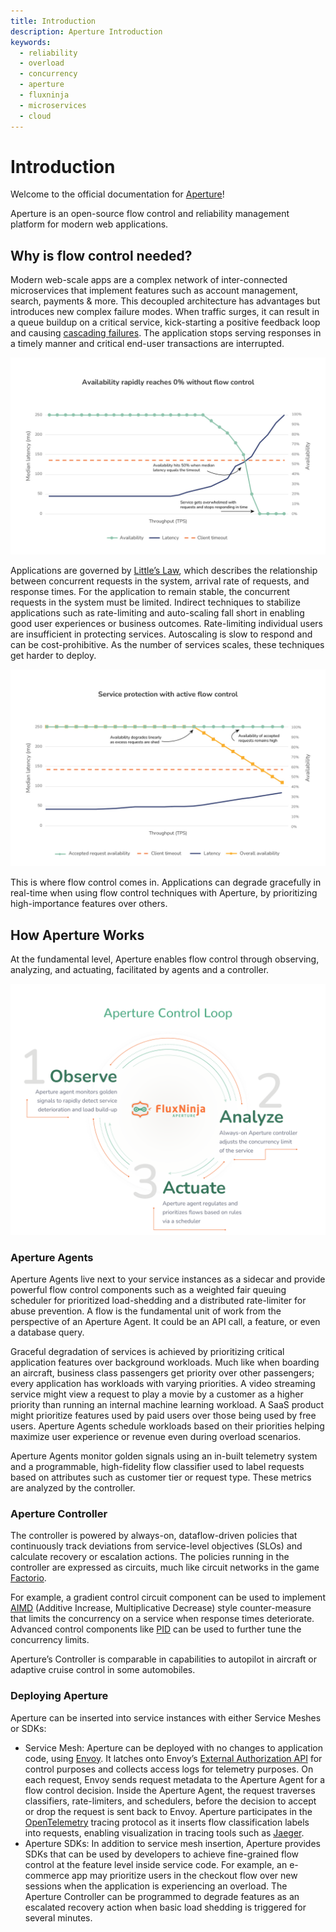 ```yaml
---
title: Introduction
description: Aperture Introduction
keywords:
  - reliability
  - overload
  - concurrency
  - aperture
  - fluxninja
  - microservices
  - cloud
---
```


# Introduction

Welcome to the official documentation for
[Aperture](https://github.com/fluxninja/aperture)!

Aperture is an open-source flow control and reliability management platform for
modern web applications.

## Why is flow control needed?

Modern web-scale apps are a complex network of inter-connected microservices
that implement features such as account management, search, payments & more.
This decoupled architecture has advantages but introduces new complex failure
modes. When traffic surges, it can result in a queue buildup on a critical
service, kick-starting a positive feedback loop and causing
[cascading failures](https://sre.google/sre-book/addressing-cascading-failures/).
The application stops serving responses in a timely manner and critical end-user
transactions are interrupted.

![Absence of flow control](./assets/img/no-flow-control.jpg)

Applications are governed by
[Little’s Law](https://en.wikipedia.org/wiki/Little%27s_law), which describes
the relationship between concurrent requests in the system, arrival rate of
requests, and response times. For the application to remain stable, the
concurrent requests in the system must be limited. Indirect techniques to
stabilize applications such as rate-limiting and auto-scaling fall short in
enabling good user experiences or business outcomes. Rate-limiting individual
users are insufficient in protecting services. Autoscaling is slow to respond
and can be cost-prohibitive. As the number of services scales, these techniques
get harder to deploy.

![Reliability with flow control](./assets/img/active-flow-control.jpg)

This is where flow control comes in. Applications can degrade gracefully in
real-time when using flow control techniques with Aperture, by prioritizing
high-importance features over others.

## How Aperture Works

At the fundamental level, Aperture enables flow control through observing,
analyzing, and actuating, facilitated by agents and a controller.

![Aperture Control Loop](./assets/img/control-loop.svg)

### Aperture Agents

Aperture Agents live next to your service instances as a sidecar and provide
powerful flow control components such as a weighted fair queuing scheduler for
prioritized load-shedding and a distributed rate-limiter for abuse prevention. A
flow is the fundamental unit of work from the perspective of an Aperture Agent.
It could be an API call, a feature, or even a database query.

Graceful degradation of services is achieved by prioritizing critical
application features over background workloads. Much like when boarding an
aircraft, business class passengers get priority over other passengers; every
application has workloads with varying priorities. A video streaming service
might view a request to play a movie by a customer as a higher priority than
running an internal machine learning workload. A SaaS product might prioritize
features used by paid users over those being used by free users. Aperture Agents
schedule workloads based on their priorities helping maximize user experience or
revenue even during overload scenarios.

Aperture Agents monitor golden signals using an in-built telemetry system and a
programmable, high-fidelity flow classifier used to label requests based on
attributes such as customer tier or request type. These metrics are analyzed by
the controller.

### Aperture Controller

The controller is powered by always-on, dataflow-driven policies that
continuously track deviations from service-level objectives (SLOs) and calculate
recovery or escalation actions. The policies running in the controller are
expressed as circuits, much like circuit networks in the game
[Factorio](https://wiki.factorio.com/Circuit_network).

For example, a gradient control circuit component can be used to implement
[AIMD](https://en.wikipedia.org/wiki/Additive_increase/multiplicative_decrease)
(Additive Increase, Multiplicative Decrease) style counter-measure that limits
the concurrency on a service when response times deteriorate. Advanced control
components like [PID](https://en.wikipedia.org/wiki/PID_controller) can be used
to further tune the concurrency limits.

Aperture’s Controller is comparable in capabilities to autopilot in aircraft or
adaptive cruise control in some automobiles.

### Deploying Aperture

Aperture can be inserted into service instances with either Service Meshes or
SDKs:

- Service Mesh: Aperture can be deployed with no changes to application code,
  using [Envoy](https://www.envoyproxy.io/). It latches onto Envoy’s
  [External Authorization API](https://www.envoyproxy.io/docs/envoy/latest/configuration/http/http_filters/ext_authz_filter)
  for control purposes and collects access logs for telemetry purposes. On each
  request, Envoy sends request metadata to the Aperture Agent for a flow control
  decision. Inside the Aperture Agent, the request traverses classifiers,
  rate-limiters, and schedulers, before the decision to accept or drop the
  request is sent back to Envoy. Aperture participates in the
  [OpenTelemetry](https://opentelemetry.io/) tracing protocol as it inserts flow
  classification labels into requests, enabling visualization in tracing tools
  such as [Jaeger](https://www.jaegertracing.io/).
- Aperture SDKs: In addition to service mesh insertion, Aperture provides SDKs
  that can be used by developers to achieve fine-grained flow control at the
  feature level inside service code. For example, an e-commerce app may
  prioritize users in the checkout flow over new sessions when the application
  is experiencing an overload. The Aperture Controller can be programmed to
  degrade features as an escalated recovery action when basic load shedding is
  triggered for several minutes.

